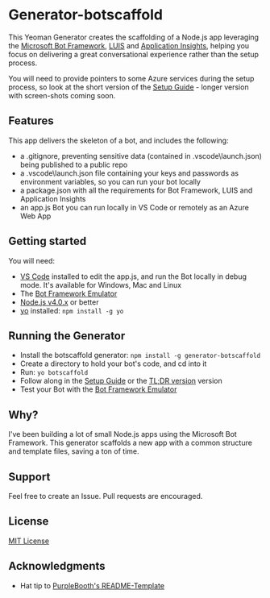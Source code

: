 # Generator-botscaffold

This Yeoman Generator creates the scaffolding of a Node.js app leveraging the [Microsoft Bot Framework](https://dev.botframework.com/), [LUIS](https://www.luis.ai/) and [Application Insights](https://azure.microsoft.com/services/application-insights/), helping you focus on delivering a great conversational experience rather than the setup process. 

[//]: # "You will need to provide pointers to some Azure services during the setup process, so look at the [comprehensive Setup Guide](./SetupGuide.md) as you walk through the generator. That document is long with screen-shots, so if you're familiar with Azure try the [TL;DR version](./TLDRGuide.md) version - it's much shorter."

You will need to provide pointers to some Azure services during the setup process, so look at the short version of the [Setup Guide](./TLDRGuide.md) - longer version with screen-shots coming soon.

## Features
This app delivers the skeleton of a bot, and includes the following:

- a .gitignore, preventing sensitive data (contained in .vscode\launch.json) being published to a public repo
- a .vscode\launch.json file containing your keys and passwords as environment variables, so you can run your bot locally
- a package.json with all the requirements for Bot Framework, LUIS and Application Insights
- an app.js Bot you can run locally in VS Code or remotely as an Azure Web App

## Getting started
You will need:

- [VS Code](https://code.visualstudio.com/docs/setup/setup-overview) installed to edit the app.js, and run the Bot locally in debug mode. It's available for Windows, Mac and Linux
- The [Bot Framework Emulator](https://docs.microsoft.com/bot-framework/debug-bots-emulator)
- [Node.js v4.0.x](https://nodejs.org/en/download/) or better
- [yo](https://github.com/yeoman/yo) installed:
    `npm install -g yo`

## Running the Generator
- Install the botscaffold generator: `npm install -g generator-botscaffold`
- Create a directory to hold your bot's code, and cd into it
- Run: `yo botscaffold`
- Follow along in the [Setup Guide](./SetupGuide.md) or the [TL;DR version](./TLDRGuide.md) version
- Test your Bot with the [Bot Framework Emulator](https://docs.microsoft.com/bot-framework/debug-bots-emulator)

## Why?

I've been building a lot of small Node.js apps using the Microsoft Bot Framework. This generator scaffolds a new app with a common structure and template files, saving a ton of time. 

## Support

Feel free to create an Issue. Pull requests are encouraged.

## License
[MIT License](http://en.wikipedia.org/wiki/MIT_License)

## Acknowledgments

* Hat tip to [PurpleBooth's README-Template](https://gist.github.com/PurpleBooth/109311bb0361f32d87a2)